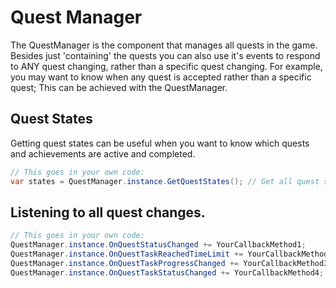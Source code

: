 # Quest Manager

The QuestManager is the component that manages all quests in the game. Besides just 'containing' the quests you can also use it's events to respond to ANY quest changing, rather than a specific quest changing. For example, you may want to know when any quest is accepted rather than a specific quest; This can be achieved with the QuestManager.

## Quest States

Getting quest states can be useful when you want to know which quests and achievements are active and completed.

```csharp
// This goes in your own code:
var states = QuestManager.instance.GetQuestStates(); // Get all quest states, these are the quests that have progress.
```

## Listening to all quest changes.

```csharp
// This goes in your own code:
QuestManager.instance.OnQuestStatusChanged += YourCallbackMethod1;
QuestManager.instance.OnQuestTaskReachedTimeLimit += YourCallbackMethod2;
QuestManager.instance.OnQuestTaskProgressChanged += YourCallbackMethod3;
QuestManager.instance.OnQuestTaskStatusChanged += YourCallbackMethod4;
```